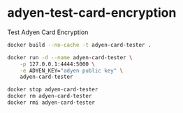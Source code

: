 # adyen-test-card-encryption
Test Adyen Card Encryption


```bash
docker build --no-cache -t adyen-card-tester .
```

```bash
docker run -d --name adyen-card-tester \
	-p 127.0.0.1:4444:5000 \
	-e ADYEN_KEY="adyen public key" \
	adyen-card-tester
```


```bash
docker stop adyen-card-tester
docker rm adyen-card-tester
docker rmi adyen-card-tester
```